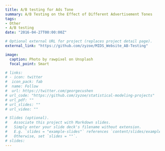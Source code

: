 ```yaml
---
title: A/B testing for Ads Tone
summary: A/B Testing on the Effect of Different Advertisement Tones
tags:
- Other
- A/B testing
date: "2016-04-27T00:00:00Z"

# Optional external URL for project (replaces project detail page).
external_link: "https://github.com/zyzoe/MIDS_Website_AB-Testing"

image:
  caption: Photo by rawpixel on Unsplash
  focal_point: Smart

# links:
# - icon: twitter
#  icon_pack: fab
#  name: Follow
#  url: https://twitter.com/georgecushen
# url_code: "https://github.com/zyzoe/statistical-modeling-projects"
# url_pdf: ""
# url_slides: ""
# url_video: ""

# Slides (optional).
#   Associate this project with Markdown slides.
#   Simply enter your slide deck's filename without extension.
#   E.g. `slides = "example-slides"` references `content/slides/example-slides.md`.
#   Otherwise, set `slides = ""`.
# slides:
---
```

